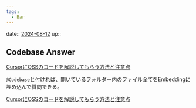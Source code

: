 ```yaml
---
tags:
  - Bar
---
```


date:: [2024-08-12](Daily_Note/2024-08-12.md)
up::

## Codebase Answer
[CursorにOSSのコードを解説してもらう方法と注意点](https://zenn.dev/eic/articles/494004410cb45b)

`@Codebase`と付ければ、開いているフォルダー内のファイル全てをEmbeddingに埋め込んで質問できる。

[CursorにOSSのコードを解説してもらう方法と注意点](https://zenn.dev/eic/articles/494004410cb45b)